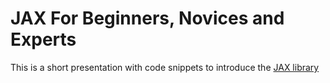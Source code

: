 # JAX For Beginners, Novices and Experts
This is a short presentation with code snippets to introduce the [JAX library](https://jax.readthedocs.io/en/latest/quickstart.html)
